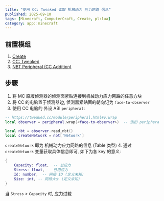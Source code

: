 ```yaml
---
title: "使用 CC: Tweaked 读取 机械动力 应力网路 信息"
published: 2025-09-10
tags: [Minecraft, ComputerCraft, Create, pl:lua]
category: app::minecraft
---
```


## 前置模组
1. [Create](https://modrinth.com/mod/create)
2. [CC: Tweaked](https://modrinth.com/mod/cc-tweaked)
3. [NBT Peripheral (CC Addition)](https://www.curseforge.com/minecraft/mc-mods/nbt-peripheral)

## 步骤
1. 将 MC 原版侦测器的侦测面紧贴连接到机械动力应力网路的任意方块
2. 将 CC 的电脑置于侦测器边, 侦测器紧贴面的朝向记为 `face-to-observer`
3. 使用 CC 电脑的 外设 ABI `peripheral`:
```lua
-- https://tweaked.cc/module/peripheral.html#v:wrap
local observer = peripheral.wrap(<face-to-observer>)  -- 例如 peripheral.wrap("back")

local nbt = observer.read_nbt()
local createNetwork = nbt['Network']
```
`createNetwork` 即为 机械动力应力网路的信息 (Table 类型)
4. 通过 `createNetwork` 变量获取具体信息即可, 如下为各 key 的意义:
```lua
{
    Capacity: float,  -- 总应力
    Stress: float, -- 已用应力
    Id: number,  -- 网络 ID (定义未知)
    Size: int, -- 网络大小 (定义未知)
}
```

当 `Stress` > `Capacity` 时, 应力过载
